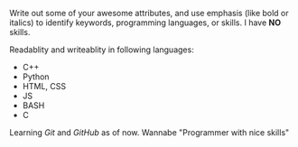 Write out some of your awesome attributes, and use emphasis (like bold or italics) to identify keywords, programming languages, or skills. 
I have **NO** skills.

Readablity and writeablity in following languages:
- C++
- Python
- HTML, CSS
- JS
- BASH
- C

Learning *Git* and *GitHub* as of now.
Wannabe "Programmer with nice skills"
